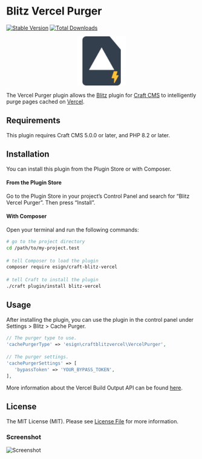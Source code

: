 # Blitz Vercel Purger

[![Stable Version](https://img.shields.io/packagist/v/esign/craft-blitz-vercel?label=stable)]((https://packagist.org/packages/esign/craft-blitz-vercel))
[![Total Downloads](https://img.shields.io/packagist/dt/esign/craft-blitz-vercel)](https://packagist.org/packages/esign/craft-blitz-vercel)

<p align="center"><img width="130" src="https://raw.githubusercontent.com/esign/craft-blitz-vercel/master/src/icon.svg"></p>

The Vercel Purger plugin allows the [Blitz](https://putyourlightson.com/plugins/blitz) plugin for [Craft CMS](https://craftcms.com/) to intelligently purge pages cached on [Vercel](https://vercel.com).

## Requirements

This plugin requires Craft CMS 5.0.0 or later, and PHP 8.2 or later.

## Installation

You can install this plugin from the Plugin Store or with Composer.

#### From the Plugin Store

Go to the Plugin Store in your project’s Control Panel and search for “Blitz Vercel Purger”. Then press “Install”.

#### With Composer

Open your terminal and run the following commands:

```bash
# go to the project directory
cd /path/to/my-project.test

# tell Composer to load the plugin
composer require esign/craft-blitz-vercel

# tell Craft to install the plugin
./craft plugin/install blitz-vercel
```

## Usage

After installing the plugin, you can use the plugin in the control panel under Settings > Blitz > Cache Purger.

```php
// The purger type to use.
'cachePurgerType' => 'esign\craftblitzvercel\VercelPurger',

// The purger settings.
'cachePurgerSettings' => [
   'bypassToken' => 'YOUR_BYPASS_TOKEN',
],
```

More information about the Vercel Build Output API can be found [here](https://vercel.com/docs/build-output-api/v3/features#on-demand-incremental-static-regeneration-isr).

## License

The MIT License (MIT). Please see [License File](LICENSE.md) for more information.

### Screenshot
![Screenshot](resources/img/src01.png)
